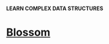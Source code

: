 #### LEARN COMPLEX DATA STRUCTURES

# [Blossom](https://www.codecademy.com/courses/complex-data-structures/projects/blossom)
